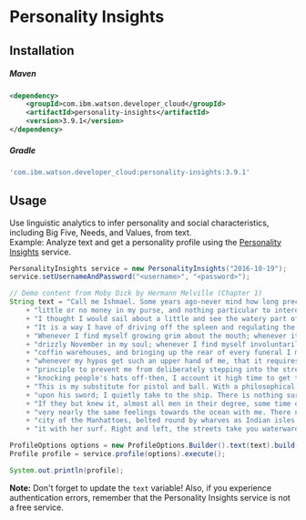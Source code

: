 # Personality Insights

## Installation

##### Maven
```xml
<dependency>
	<groupId>com.ibm.watson.developer_cloud</groupId>
	<artifactId>personality-insights</artifactId>
	<version>3.9.1</version>
</dependency>
```

##### Gradle
```gradle
'com.ibm.watson.developer_cloud:personality-insights:3.9.1'
```

## Usage
Use linguistic analytics to infer personality and social characteristics, including Big Five, Needs, and Values, from text.  
Example: Analyze text and get a personality profile using the [Personality Insights][personality_insights] service.

```java
PersonalityInsights service = new PersonalityInsights("2016-10-19");
service.setUsernameAndPassword("<username>", "<password>");

// Demo content from Moby Dick by Hermann Melville (Chapter 1)
String text = "Call me Ishmael. Some years ago-never mind how long precisely-having "
    + "little or no money in my purse, and nothing particular to interest me on shore, "
    + "I thought I would sail about a little and see the watery part of the world. "
    + "It is a way I have of driving off the spleen and regulating the circulation. "
    + "Whenever I find myself growing grim about the mouth; whenever it is a damp, "
    + "drizzly November in my soul; whenever I find myself involuntarily pausing before "
    + "coffin warehouses, and bringing up the rear of every funeral I meet; and especially "
    + "whenever my hypos get such an upper hand of me, that it requires a strong moral "
    + "principle to prevent me from deliberately stepping into the street, and methodically "
    + "knocking people's hats off-then, I account it high time to get to sea as soon as I can. "
    + "This is my substitute for pistol and ball. With a philosophical flourish Cato throws himself "
    + "upon his sword; I quietly take to the ship. There is nothing surprising in this. "
    + "If they but knew it, almost all men in their degree, some time or other, cherish "
    + "very nearly the same feelings towards the ocean with me. There now is your insular "
    + "city of the Manhattoes, belted round by wharves as Indian isles by coral reefs-commerce surrounds "
    + "it with her surf. Right and left, the streets take you waterward.";

ProfileOptions options = new ProfileOptions.Builder().text(text).build();
Profile profile = service.profile(options).execute();

System.out.println(profile);
```

**Note:** Don't forget to update the `text` variable! Also, if you experience
authentication errors, remember that the Personality Insights service is not
a free service.

[personality_insights]: http://www.ibm.com/watson/developercloud/doc/personality-insights/